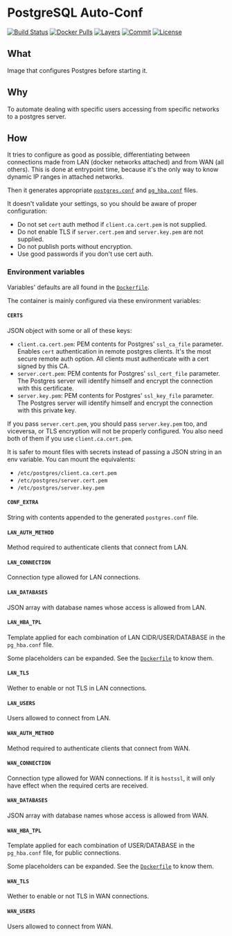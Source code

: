 # PostgreSQL Auto-Conf

[![Build Status](https://travis-ci.org/Tecnativa/docker-postgres-autoconf.svg?branch=master)](https://travis-ci.org/Tecnativa/docker-postgres-autoconf)
[![Docker Pulls](https://img.shields.io/docker/pulls/tecnativa/postgres-autoconf.svg)](https://hub.docker.com/r/tecnativa/postgres-autoconf)
[![Layers](https://images.microbadger.com/badges/image/tecnativa/postgres-autoconf.svg)](https://microbadger.com/images/tecnativa/postgres-autoconf)
[![Commit](https://images.microbadger.com/badges/commit/tecnativa/postgres-autoconf.svg)](https://microbadger.com/images/tecnativa/postgres-autoconf)
[![License](https://img.shields.io/github/license/Tecnativa/docker-postgres-autoconf.svg)](https://github.com/Tecnativa/docker-postgres-autoconf/blob/master/LICENSE)

## What

Image that configures Postgres before starting it.

## Why

To automate dealing with specific users accessing from specific networks to a postgres server.

## How

It tries to configure as good as possible, differentiating between connections made from LAN (docker networks attached) and from WAN (all others). This is done at entrypoint time, because it's the only way to know dynamic IP ranges in attached networks.

Then it generates appropriate [`postgres.conf`](https://www.postgresql.org/docs/current/runtime-config.html) and [`pg_hba.conf`](https://www.postgresql.org/docs/current/auth-pg-hba-conf.html) files.

It doesn't validate your settings, so you should be aware of proper configuration:

- Do not set `cert` auth method if `client.ca.cert.pem` is not supplied.
- Do not enable TLS if `server.cert.pem` and `server.key.pem` are not supplied.
- Do not publish ports without encryption.
- Use good passwords if you don't use cert auth.

### Environment variables

Variables' defaults are all found in the [`Dockerfile`][].

The container is mainly configured via these environment variables:

#### `CERTS`

JSON object with some or all of these keys:

- `client.ca.cert.pem`: PEM contents for Postgres' `ssl_ca_file` parameter. Enables `cert` authentication in remote postgres clients. It's the most secure remote auth option. All clients must authenticate with a cert signed by this CA.
- `server.cert.pem`: PEM contents for Postgres' `ssl_cert_file` parameter. The Postgres server will identify himself and encrypt the connection with this certificate.
- `server.key.pem`: PEM contents for Postgres' `ssl_key_file` parameter. The Postgres server will identify himself and encrypt the connection with this private key.

If you pass `server.cert.pem`, you should pass `server.key.pem` too, and viceversa, or TLS encryption will not be properly configured. You also need both of them if you use `client.ca.cert.pem`.

It is safer to mount files with secrets instead of passing a JSON string in an env variable. You can mount the equivalents:

- `/etc/postgres/client.ca.cert.pem`
- `/etc/postgres/server.cert.pem`
- `/etc/postgres/server.key.pem`

#### `CONF_EXTRA`

String with contents appended to the generated `postgres.conf` file.

#### `LAN_AUTH_METHOD`

Method required to authenticate clients that connect from LAN.

#### `LAN_CONNECTION`

Connection type allowed for LAN connections.

#### `LAN_DATABASES`

JSON array with database names whose access is allowed from LAN.

#### `LAN_HBA_TPL`

Template applied for each combination of LAN CIDR/USER/DATABASE in the `pg_hba.conf` file.

Some placeholders can be expanded. See the [`Dockerfile`][] to know them.

#### `LAN_TLS`

Wether to enable or not TLS in LAN connections.

#### `LAN_USERS`

Users allowed to connect from LAN.

#### `WAN_AUTH_METHOD`

Method required to authenticate clients that connect from WAN.

#### `WAN_CONNECTION`

Connection type allowed for WAN connections. If it is `hostssl`, it will only have effect when the required certs are received.

#### `WAN_DATABASES`

JSON array with database names whose access is allowed from WAN.

#### `WAN_HBA_TPL`

Template applied for each combination of USER/DATABASE in the `pg_hba.conf` file, for public connections.

Some placeholders can be expanded. See the [`Dockerfile`][] to know them.

#### `WAN_TLS`

Wether to enable or not TLS in WAN connections.

#### `WAN_USERS`

Users allowed to connect from WAN.

[`Dockerfile`]: https://github.com/steingabelgaard/docker-postgres-autoconf/blob/master/Dockerfile
